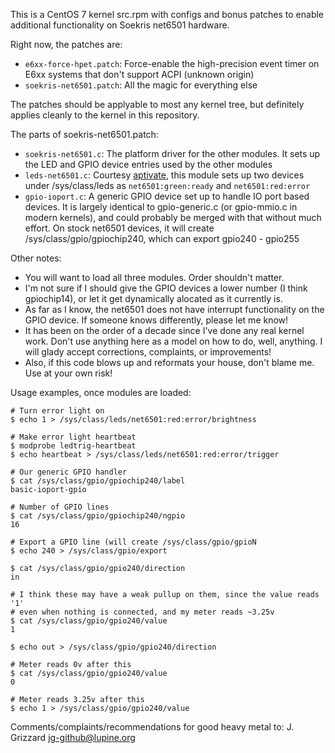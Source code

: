This is a CentOS 7 kernel src.rpm with configs and bonus patches to enable additional functionality on Soekris net6501 hardware.

Right now, the patches are:
  * `e6xx-force-hpet.patch`: Force-enable the high-precision event timer on E6xx systems that don't support ACPI (unknown origin)
  * `soekris-net6501.patch`: All the magic for everything else

The patches should be applyable to most any kernel tree, but definitely applies cleanly to the kernel in this repository.

The parts of soekris-net6501.patch:
  * `soekris-net6501.c`: The platform driver for the other modules. It sets up the LED and GPIO device entries used by the other modules
  * `leds-net6501.c`: Courtesy [aptivate](https://github.com/aptivate/ischool-net6501-kernel/), this module sets up two devices under /sys/class/leds as `net6501:green:ready` and `net6501:red:error`
  * `gpio-ioport.c`: A generic GPIO device set up to handle IO port based devices. It is largely identical to gpio-generic.c (or gpio-mmio.c in modern kernels), and could probably be merged with that without much effort. On stock net6501 devices, it will create /sys/class/gpio/gpiochip240, which can export gpio240 - gpio255

Other notes:
  * You will want to load all three modules. Order shouldn't matter.
  * I'm not sure if I should give the GPIO devices a lower number (I think gpiochip14), or let it get dynamically alocated as it currently is.
  * As far as I know, the net6501 does not have interrupt functionality on the GPIO device. If someone knows differently, please let me know!
  * It has been on the order of a decade since I've done any real kernel work. Don't use anything here as a model on how to do, well, anything. I will glady accept corrections, complaints, or improvements!
  * Also, if this code blows up and reformats your house, don't blame me. Use at your own risk!

Usage examples, once modules are loaded:

```
# Turn error light on
$ echo 1 > /sys/class/leds/net6501:red:error/brightness

# Make error light heartbeat
$ modprobe ledtrig-heartbeat
$ echo heartbeat > /sys/class/leds/net6501:red:error/trigger

# Our generic GPIO handler
$ cat /sys/class/gpio/gpiochip240/label
basic-ioport-gpio

# Number of GPIO lines
$ cat /sys/class/gpio/gpiochip240/ngpio
16

# Export a GPIO line (will create /sys/class/gpio/gpioN
$ echo 240 > /sys/class/gpio/export

$ cat /sys/class/gpio/gpio240/direction
in

# I think these may have a weak pullup on them, since the value reads '1'
# even when nothing is connected, and my meter reads ~3.25v
$ cat /sys/class/gpio/gpio240/value
1

$ echo out > /sys/class/gpio/gpio240/direction

# Meter reads 0v after this
$ cat /sys/class/gpio/gpio240/value
0

# Meter reads 3.25v after this
$ echo 1 > /sys/class/gpio/gpio240/value
```

Comments/complaints/recommendations for good heavy metal to: J. Grizzard <jg-github@lupine.org>

